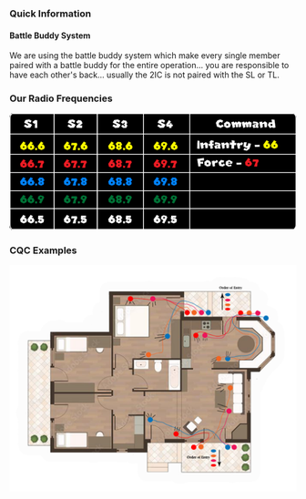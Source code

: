 ### Quick Information

#### Battle Buddy System
We are using the battle buddy system which make every single member paired with a battle buddy for the entire operation... you are responsible to have each other's back... usually the 2IC is not paired with the SL or TL.

### Our Radio Frequencies
![CQC Dotrine Example](https://raw.githubusercontent.com/Broken-Skull-Mods/bsl.doctrine.documents/main/doctrine/assets/comms.png)


### CQC Examples
![CQC Dotrine Example](https://raw.githubusercontent.com/Broken-Skull-Mods/bsl.doctrine.documents/main/doctrine/assets/cqc_doctrine.png)